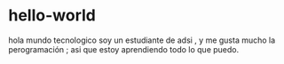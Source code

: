 # hello-world
hola mundo tecnologico
soy un estudiante de  adsi , y me gusta mucho la perogramación ; asi que estoy aprendiendo todo lo que puedo.
